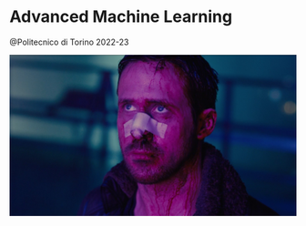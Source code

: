 # Advanced Machine Learning
@Politecnico di Torino
2022-23

![Alt text](images/blade-runner-2049.jpg)
